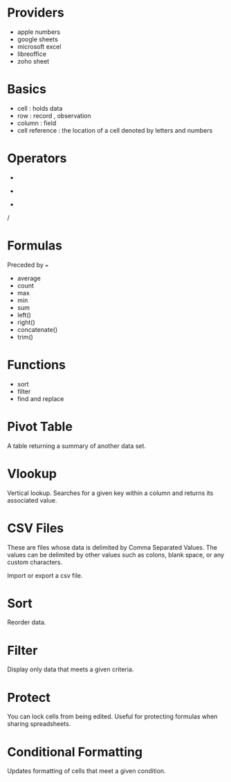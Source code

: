 # Providers

- apple numbers
- google sheets
- microsoft excel
- libreoffice
- zoho sheet

# Basics

- cell : holds data
- row : record , observation
- column : field
- cell reference : the location of a cell denoted by letters and numbers

# Operators

+
-
*
/

# Formulas

Preceded by `=`

- average
- count
- max
- min
- sum
- left()
- right()
- concatenate()
- trim()

# Functions

- sort
- filter
- find and replace

# Pivot Table

A table returning a summary of another data set.

# Vlookup

Vertical lookup. Searches for a given key within a column and returns its associated value.


# CSV Files

These are files whose data is delimited by Comma Separated Values.
The values can be delimited by other values such as colons, blank space, or any custom characters.

Import or export a csv file.

# Sort

Reorder data.

# Filter

Display only data that meets a given criteria.

# Protect

You can lock cells from being edited. Useful for protecting formulas when sharing spreadsheets.

# Conditional Formatting

Updates formatting of cells that meet a given condition.

